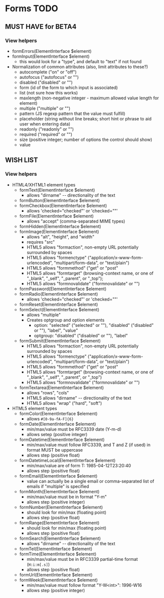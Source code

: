 Forms TODO
==========

MUST HAVE for BETA4
-------------------

### View helpers

* formErrors(ElementInterface $element)
* formInput(ElementInterface $element)
  * this would look for a "type", and default to "text" if not found
* Normalization of common attributes (also, limit attributes to these?)
  * autocomplete ("on" or "off")
  * autofocus ("autofocus" or "")
  * disabled ("disabled" or "")
  * form (id of the form to which input is associated)
  * list (not sure how this works)
  * maxlength (non-negative integer - maximum allowed value length for element)
  * multiple ("multiple" or "")
  * pattern (JS regexp pattern that the value must fulfill)
  * placeholder (string without line breaks; short hint or phrase to aid user when entering data)
  * readonly ("readonly" or "")
  * required ("required" or "")
  * size (positive integer; number of options the control should show)
  * value

WISH LIST
---------

### View helpers

* HTML4/XHTML1 element types
  * formText(ElementInterface $element)
    * allows "dirname" -- directionality of the text
  * formButton(ElementInterface $element)
  * formCheckbox(ElementInterface $element)
    * allows 'checked="checked"' or 'checked=""'
  * formFile(ElementInterface $element)
    * allows "accept" (comma-separated MIME types)
  * formHidden(ElementInterface $element)
  * formImage(ElementInterface $element)
    * allows "alt", "height", and "width"
    * requires "src"
    * HTML5 allows "formaction", non-empty URL potentially surrounded by spaces
    * HTML5 allows "formenctype" ("application/x-www-form-urlencoded", "multipart/form-data", or "text/plain")
    * HTML5 allows "formmethod" ("get" or "post"
    * HTML5 allows "formtarget" (browsing-context name, or one of "\_blank", "\_self", "\_parent", or "\_top");
    * HTML5 allows "formnovalidate" ("formnovalidate" or "")
  * formPassword(ElementInterface $element)
  * formRadio(ElementInterface $element)
    * allows 'checked="checked"' or 'checked=""'
  * formReset(ElementInterface $element)
  * formSelect(ElementInterface $element)
    * allows "multiple"
    * Creates optgroup and option elements
      * option: "selected" ("selected" or ""), "disabled" ("disabled" or ""), "label", "value"
      * optgroup: "disabled" ("disabled" or ""), "label"
  * formSubmit(ElementInterface $element)
    * HTML5 allows "formaction", non-empty URL potentially surrounded by spaces
    * HTML5 allows "formenctype" ("application/x-www-form-urlencoded", "multipart/form-data", or "text/plain")
    * HTML5 allows "formmethod" ("get" or "post"
    * HTML5 allows "formtarget" (browsing-context name, or one of "\_blank", "\_self", "\_parent", or "\_top")
    * HTML5 allows "formnovalidate" ("formnovalidate" or "")
  * formTextarea(ElementInterface $element)
    * allows "rows", "cols"
    * HTML5 allows "dirname" -- directionality of the text
    * HTML5 allows "wrap" ("hard", "soft")
* HTML5 element types
  * formColor(ElementInterface $element)
    * allows `#[0-9a-fA-F]{6}`
  * formDate(ElementInterface $element)
    * min/max/value must be RFC3339 date (Y-m-d)
    * allows setep (positive integer)
  * formDatetime(ElementInterface $element)
    * min/max/value must follow RFC3339, and T and Z (if used) in format MUST be uppercase
    * allows step (positive float)
  * formDatetimeLocal(ElementInterface $element)
    * min/max/value are of form <date>T<time>: 1985-04-12T23:20:40
    * allows step (positive float)
  * formEmail(ElementInterface $element)
    * value can actually be a single email or comma-separated list of emails if "multiple" is specified
  * formMonth(ElementInterface $element)
    * min/max/value must be in format "Y-m"
    * allows step (positive integer)
  * formNumber(ElementInterface $element)
    * should look for min/max (floating point)
    * allows step (positive float)
  * formRange(ElementInterface $element)
    * should look for min/max (floating point)
    * allows step (positive float)
  * formSearch(ElementInterface $element)
    * allows "dirname" -- directionality of the text
  * formTel(ElementInterface $element)
  * formTime(ElementInterface $element)
    * min/max/value must be in RFC3339 partial-time format (`H:i:m[.s]`)
    * allows step (positive float)
  * formUrl(ElementInterface $element)
  * formWeek(ElementInterface $element)
    * min/max/value must follow format "Y-W\<int\>": 1996-W16
    * allows step (positive integer)



